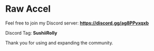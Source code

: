 # Raw Accel


Feel free to join my Discord server: **https://discord.gg/ag8PPvxqxb**

Discord Tag: __SushiiRolly__

Thank you for using and expanding the community.
